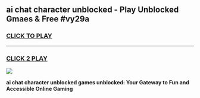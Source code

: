 
## ai chat character unblocked - Play Unblocked Gmaes & Free #vy29a
<h3>
<a href="https://news.freeplayer.one?title=ai_chat_character_unblocked&ref=26F">CLICK TO PLAY</a></h3>
<hr>

<h3>
<a href="https://news.freeplayer.one?title=ai_chat_character_unblocked&ref=26F">CLICK 2 PLAY</a>
  
</h3>

<a href="https://news.freeplayer.one?title=ai_chat_character_unblocked&ref=26F/"><img src="https://clearcache.store/games.png"></a>


**ai chat character unblocked games unblocked: Your Gateway to Fun and Accessible Online Gaming**
